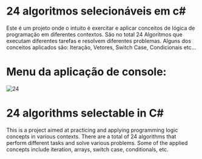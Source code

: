 # 24 algoritmos selecionáveis em c# 
Este é um projeto onde o intuito é exercitar e aplicar conceitos de lógica de programação em diferentes contextos. São no total 24 Algoritmos que executam diferentes tarefas e resolvem diferentes problemas. Alguns dos conceitos aplicados são: Iteração, Vetores, Switch Case, Condicionais etc...
# Menu da aplicação de console:
![24](https://github.com/Arthur-byte-code/Algoritmos-de-Calculos/assets/152222113/304ab44b-c91b-4b03-9bcf-90ad58c68439)
# 24 algorithms selectable in C#
This is a project aimed at practicing and applying programming logic concepts in various contexts. There are a total of 24 algorithms that perform different tasks and solve various problems. Some of the applied concepts include iteration, arrays, switch case, conditionals, etc.
